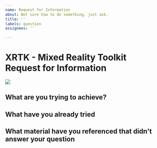 ```yaml
---
name: Request for Information
about: Not sure how to do something, just ask.
title: ''
labels: question
assignees: ''

---
```


# XRTK - Mixed Reality Toolkit Request for Information

![](https://github.com/XRTK/XRTK-Core/raw/development/docs/logo.png)

<!-- As imperfect beings, we try to teach and show how to make using the framework easy to handle, but sometimes we will fall short.  Help us to better educate adopters by pointing out where we need to give more information. -->

## What are you trying to achieve?

<!-- A clear and concise description of what is it you are trying to implement.
Include screenshots or examples from other projects if it helps. -->

## What have you already tried

<!-- Have you tried to complete the task yourself but couldn't figure it out, if so what and why? -->

## What material have you referenced that didn't answer your question

<!-- What other content have you tried reading / viewing that didn't answer your question? -->
